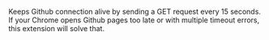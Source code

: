 Keeps Github connection alive by sending a GET request every 15 seconds.
If your Chrome opens Github pages too late or with multiple timeout errors, this extension will solve that.
